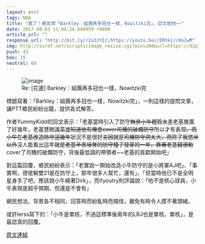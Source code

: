 ```yaml
---
layout: post
tags: NBA
title: "瘋了！網友問「Barkley：組團再多冠也一樣，Nowitzki完」，回文居然⋯⋯"
date: 2017-08-03 11:04:24.646959 +0800
article_url: ""
response_url: "http://bit.ly//2u3JYIz;https://youtu.be//ERhkj//Hu2wM"
img: http://ssref.net/scripts/image_resize.cgi?min=200&url=https://d2p3bygnnzw9w3.cloudfront.net/req/201707252/tlogo/bbr/DAL-2011.png
push: 43
boo: 15
neutral: 60
---
```


<figure>
<img src="http://ssref.net/scripts/image_resize.cgi?min=200&url=https://d2p3bygnnzw9w3.cloudfront.net/req/201707252/tlogo/bbr/DAL-2011.png" alt="image">
<figcaption>
Re: [花邊] Barkley：組團再多冠也一樣，Nowitzki完
</figcaption>
</figure>



標題寫著：「Barkley：組團再多冠也一樣，Nowitzki完」，一則這樣的提問文章，讓PTT鄉民紛紛出籠，提供各式解答。

作者YummyKidd的回文表示：「老基當時引入了防守~~無奈小牛體質太差~~老基推廣了好幾年，老基慧眼識英雄~~知道他有機會cover司機的破爛防守~~所以才有表現~~，而小牛在老基改造防守這幾年~~狀況不是很好~~主因就是司機防守洞太大，而除了我悠米以外~~沒人能看出這年~~就是老基辛苦培育的防守種子發芽的一年，靠著老基錢德勒~~cover了司機的破爛防守，背後最低調的帶領者~~老基的貢獻開始吧」

對這篇回覆，鄉民紛紛表示：「老實說一開始改造小牛防守的是小將軍AJ吧」、「事實啊，德佬輸雙21是在防守上，那年很多人幫忙，還有」、「但當時他已不是全明星身手了吧，應該說小牛繞著Dirk」，而ifyoutry則評論說：「他不是核心球員，小牛表現是超乎預期，但還是不會有」

網民想法、背景各不相同，回答時而紛亂時而搞怪，難免有時令人摸不著頭緒。

或許lerss寫下的：「小牛是單核，不過這標準後兩年的LBJ也是單核，單核」，是最認真的回覆。

<a href = "https://www.ptt.cc/bbs/NBA/M.1501229323.A.D90.html">原文連結</a>

